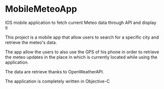 # MobileMeteoApp
IOS mobile application to fetch current Meteo data through API and display it

This project is a mobile app that allow users to search for a specific city and retrieve the meteo's data.

The app allow the users to also use the GPS of his phone in order to retrieve the meteo updates in the place in which is currently located while using the application.

The data are retrieve thanks to OpenWeatherAPI.

The application is completely written in Objective-C
